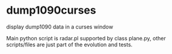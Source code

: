 # dump1090curses
display dump1090 data in a curses window 

Main python script is radar.pl supported by class plane.py, other scripts/files 
are just part of the evolution and tests.
